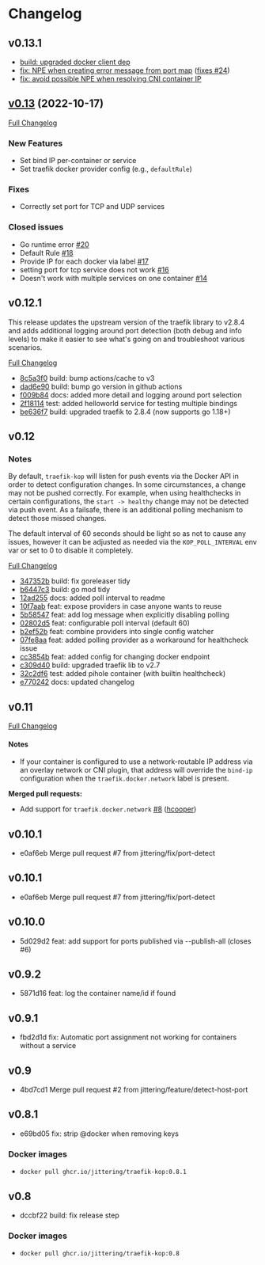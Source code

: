 # Changelog

## v0.13.1

* [build: upgraded docker client dep](https://github.com/jittering/traefik-kop/commit/e7f30f3108f46cf0d174369b45f59d57398d002b)
* [fix: NPE when creating error message from port map](https://github.com/jittering/traefik-kop/commit/80d40e2aa904a78d4ec7b311c9f99bc449f556f3) ([fixes #24](https://github.com/jittering/traefik-kop/issues/24))
* [fix: avoid possible NPE when resolving CNI container IP](https://github.com/jittering/traefik-kop/commit/37686b0089ccaf91d4fa13df62447e15671944dd)



## [v0.13](https://github.com/jittering/traefik-kop/tree/v0.13) (2022-10-17)

[Full Changelog](https://github.com/jittering/traefik-kop/compare/v0.12.1...v0.13)

### New Features

- Set bind IP per-container or service
- Set traefik docker provider config (e.g., `defaultRule`)

### Fixes

- Correctly set port for TCP and UDP services

### Closed issues

- Go runtime error [\#20](https://github.com/jittering/traefik-kop/issues/20)
- Default Rule [\#18](https://github.com/jittering/traefik-kop/issues/18)
- Provide IP for each docker via label [\#17](https://github.com/jittering/traefik-kop/issues/17)
- setting port for tcp service does not work [\#16](https://github.com/jittering/traefik-kop/issues/16)
- Doesn't work with multiple services on one container [\#14](https://github.com/jittering/traefik-kop/issues/14)

## v0.12.1

This release updates the upstream version of the traefik library to v2.8.4 and
adds additional logging around port detection (both debug and info levels) to
make it easier to see what's going on and troubleshoot various scenarios.

[Full Changelog](https://github.com/jittering/traefik-kop/compare/v0.12...v0.12.1)

- [8c5a3f0](https://github.com/jittering/traefik-kop/commit/8c5a3f0) build: bump actions/cache to v3
- [dad6e90](https://github.com/jittering/traefik-kop/commit/dad6e90) build: bump go version in github actions
- [f009b84](https://github.com/jittering/traefik-kop/commit/f009b84) docs: added more detail and logging around port selection
- [2f18114](https://github.com/jittering/traefik-kop/commit/2f18114) test: added helloworld service for testing multiple bindings
- [be636f7](https://github.com/jittering/traefik-kop/commit/be636f7) build: upgraded traefik to 2.8.4 (now supports go 1.18+)

## v0.12

### Notes

By default, `traefik-kop` will listen for push events via the Docker API in
order to detect configuration changes. In some circumstances, a change may not
be pushed correctly. For example, when using healthchecks in certain
configurations, the `start -> healthy` change may not be detected via push
event. As a failsafe, there is an additional polling mechanism to detect those
missed changes.

The default interval of 60 seconds should be light so as not to cause any
issues, however it can be adjusted as needed via the `KOP_POLL_INTERVAL` env var
or set to 0 to disable it completely.

[Full Changelog](https://github.com/jittering/traefik-kop/compare/v0.11...v0.12)

- [347352b](https://github.com/jittering/traefik-kop/commit/347352b) build: fix goreleaser tidy
- [b6447c3](https://github.com/jittering/traefik-kop/commit/b6447c3) build: go mod tidy
- [12ad255](https://github.com/jittering/traefik-kop/commit/12ad255) docs: added poll interval to readme
- [10f7aab](https://github.com/jittering/traefik-kop/commit/10f7aab) feat: expose providers in case anyone wants to reuse
- [5b58547](https://github.com/jittering/traefik-kop/commit/5b58547) feat: add log message when explicitly disabling polling
- [02802d5](https://github.com/jittering/traefik-kop/commit/02802d5) feat: configurable poll interval (default 60)
- [b2ef52b](https://github.com/jittering/traefik-kop/commit/b2ef52b) feat: combine providers into single config watcher
- [07fe8aa](https://github.com/jittering/traefik-kop/commit/07fe8aa) feat: added polling provider as a workaround for healthcheck issue
- [cc3854b](https://github.com/jittering/traefik-kop/commit/cc3854b) feat: added config for changing docker endpoint
- [c309d40](https://github.com/jittering/traefik-kop/commit/c309d40) build: upgraded traefik lib to v2.7
- [32c2df6](https://github.com/jittering/traefik-kop/commit/32c2df6) test: added pihole container (with builtin healthcheck)
- [e770242](https://github.com/jittering/traefik-kop/commit/e770242) docs: updated changelog



## v0.11


[Full Changelog](https://github.com/jittering/traefik-kop/compare/v0.10.1...v0.11)

#### Notes

* If your container is configured to use a network-routable IP address via an
overlay network or CNI plugin, that address will override the `bind-ip`
configuration when the `traefik.docker.network` label is present.

**Merged pull requests:**

- Add support for `traefik.docker.network` [\#8](https://github.com/jittering/traefik-kop/pull/8) ([hcooper](https://github.com/hcooper))


## v0.10.1

* e0af6eb Merge pull request #7 from jittering/fix/port-detect



## v0.10.1

* e0af6eb Merge pull request #7 from jittering/fix/port-detect



## v0.10.0

* 5d029d2 feat: add support for ports published via --publish-all (closes #6)



## v0.9.2

* 5871d16 feat: log the container name/id if found



## v0.9.1


* fbd2d1d fix: Automatic port assignment not working for containers without a service


## v0.9


* 4bd7cd1 Merge pull request #2 from jittering/feature/detect-host-port



## v0.8.1


* e69bd05 fix: strip @docker when removing keys


### Docker images

- `docker pull ghcr.io/jittering/traefik-kop:0.8.1`


## v0.8


* dccbf22 build: fix release step


### Docker images

- `docker pull ghcr.io/jittering/traefik-kop:0.8`
